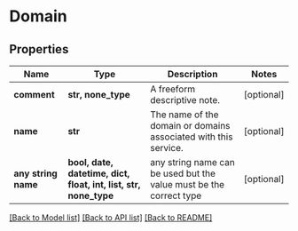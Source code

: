 # Domain


## Properties
Name | Type | Description | Notes
------------ | ------------- | ------------- | -------------
**comment** | **str, none_type** | A freeform descriptive note. | [optional] 
**name** | **str** | The name of the domain or domains associated with this service. | [optional] 
**any string name** | **bool, date, datetime, dict, float, int, list, str, none_type** | any string name can be used but the value must be the correct type | [optional]

[[Back to Model list]](../README.md#documentation-for-models) [[Back to API list]](../README.md#documentation-for-api-endpoints) [[Back to README]](../README.md)


